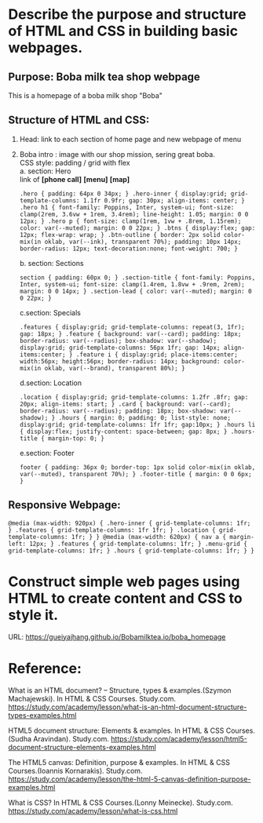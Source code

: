 # Describe the purpose and structure of HTML and CSS in building basic webpages.
## Purpose: Boba milk tea shop webpage
This is a homepage of a boba milk shop "Boba"
## Structure of HTML and CSS:
1. Head: link to each section of home page and new webpage of menu
   
2. Boba intro : image with our shop mission, sering great boba.<br>
CSS style: padding / grid with flex<br>
   a. section: Hero<br>
   link of **[phone call]**  **[menu]** **[map]**<p>
   `.hero { padding: 64px 0 34px; }
.hero-inner { display:grid; grid-template-columns: 1.1fr 0.9fr; gap: 30px; align-items: center; }
.hero h1 { font-family: Poppins, Inter, system-ui; font-size: clamp(2rem, 3.6vw + 1rem, 3.4rem); line-height: 1.05; margin: 0 0 12px; }
.hero p { font-size: clamp(1rem, 1vw + .8rem, 1.15rem); color: var(--muted); margin: 0 0 22px; }
.btns { display:flex; gap: 12px; flex-wrap: wrap; }
.btn-outline { border: 2px solid color-mix(in oklab, var(--ink), transparent 70%); padding: 10px 14px; border-radius: 12px; text-decoration:none; font-weight: 700; }
`</p>
  b. section: Sections<br><p>
  `section { padding: 60px 0; }
.section-title { font-family: Poppins, Inter, system-ui; font-size: clamp(1.4rem, 1.8vw + .9rem, 2rem); margin: 0 0 14px; }
.section-lead { color: var(--muted); margin: 0 0 22px; }`</p>
c.section: Specials<br><p>
`.features { display:grid; grid-template-columns: repeat(3, 1fr); gap: 18px; }
.feature { background: var(--card); padding: 18px; border-radius: var(--radius); box-shadow: var(--shadow); display:grid; grid-template-columns: 56px 1fr; gap: 14px; align-items:center; }
.feature i { display:grid; place-items:center; width:56px; height:56px; border-radius: 14px; background: color-mix(in oklab, var(--brand), transparent 80%); }`</p>
d.section: Location<br><p>
`.location { display:grid; grid-template-columns: 1.2fr .8fr; gap: 20px; align-items: start; }
.card { background: var(--card); border-radius: var(--radius); padding: 18px; box-shadow: var(--shadow); }
.hours { margin: 0; padding: 0; list-style: none; display:grid; grid-template-columns: 1fr 1fr; gap:10px; }
.hours li { display:flex; justify-content: space-between; gap: 8px; }
.hours-title { margin-top: 0; }`</p>
e.section: Footer<br><p>
`footer { padding: 36px 0; border-top: 1px solid color-mix(in oklab, var(--muted), transparent 70%); }
.footer-title { margin: 0 0 6px; }`</p>
## Responsive Webpage:<br>
   `@media (max-width: 920px) {
  .hero-inner { grid-template-columns: 1fr; }
  .features { grid-template-columns: 1fr 1fr; }
  .location { grid-template-columns: 1fr; }
}
@media (max-width: 620px) {
  nav a { margin-left: 12px; }
  .features { grid-template-columns: 1fr; }
  .menu-grid { grid-template-columns: 1fr; }
  .hours { grid-template-columns: 1fr; }
}
`
# Construct simple web pages using HTML to create content and CSS to style it.
URL: https://gueiyajhang.github.io/Bobamilktea.io/boba_homepage
# Reference:
What is an HTML document? – Structure, types & examples.(Szymon Machajewski). In HTML & CSS Courses. Study.com. https://study.com/academy/lesson/what-is-an-html-document-structure-types-examples.html

HTML5 document structure: Elements & examples. In HTML & CSS Courses.(Sudha Aravindan). Study.com. https://study.com/academy/lesson/html5-document-structure-elements-examples.html

The HTML5 canvas: Definition, purpose & examples. In HTML & CSS Courses.(Ioannis Kornarakis).  Study.com. https://study.com/academy/lesson/the-html-5-canvas-definition-purpose-examples.html

What is CSS? In HTML & CSS Courses.(Lonny Meinecke). Study.com. https://study.com/academy/lesson/what-is-css.html

